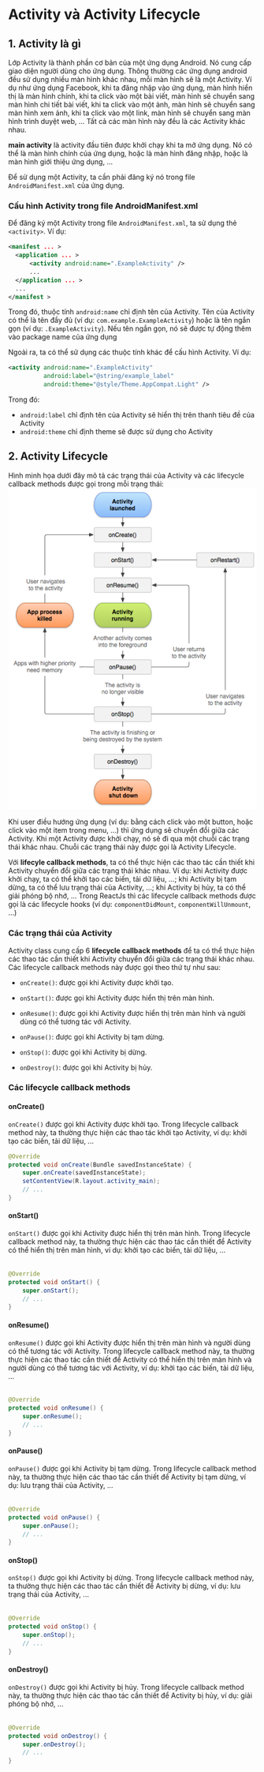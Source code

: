 # Activity và Activity Lifecycle

## 1. Activity là gì

Lớp Activity là thành phần cơ bản của một ứng dụng Android. Nó cung cấp giao diện người dùng cho ứng dụng.
Thông thường các ứng dụng android đều sử dụng nhiều màn hình khác nhau, mỗi màn hình sẽ là một Activity. Ví dụ như ứng dụng Facebook, khi ta đăng nhập vào ứng dụng, màn hình hiển thị là màn hình chính, khi ta click vào một bài viết, màn hình sẽ chuyển sang màn hình chi tiết bài viết, khi ta click vào một ảnh, màn hình sẽ chuyển sang màn hình xem ảnh, khi ta click vào một link, màn hình sẽ chuyển sang màn hình trình duyệt web, ... Tất cả các màn hình này đều là các Activity khác nhau.

**main activity** là activity đầu tiên được khởi chạy khi ta mở ứng dụng. Nó có thể là màn hình chính của ứng dụng, hoặc là màn hình đăng nhập, hoặc là màn hình giới thiệu ứng dụng, ...

Để sử dụng một Activity, ta cần phải đăng ký nó trong file `AndroidManifest.xml` của ứng dụng.

### Cấu hình Activity trong file AndroidManifest.xml

Để đăng ký một Activity trong file `AndroidManifest.xml`, ta sử dụng thẻ `<activity>`. Ví dụ:

```xml
<manifest ... >
  <application ... >
      <activity android:name=".ExampleActivity" />
      ...
  </application ... >
  ...
</manifest >
```

Trong đó, thuộc tính `android:name` chỉ định tên của Activity. Tên của Activity có thể là tên đầy đủ (ví dụ: `com.example.ExampleActivity`) hoặc là tên ngắn gọn (ví dụ: `.ExampleActivity`). Nếu tên ngắn gọn, nó sẽ được tự động thêm vào package name của ứng dụng

Ngoài ra, ta có thể sử dụng các thuộc tính khác để cấu hình Activity. Ví dụ:

```xml
<activity android:name=".ExampleActivity"
          android:label="@string/example_label"
          android:theme="@style/Theme.AppCompat.Light" />
```

Trong đó:

- `android:label` chỉ định tên của Activity sẽ hiển thị trên thanh tiêu đề của Activity
- `android:theme` chỉ định theme sẽ được sử dụng cho Activity

## 2. Activity Lifecycle

Hình minh họa dưới đây mô tả các trạng thái của Activity và các lifecycle callback methods được gọi trong mỗi trạng thái:
![image](public/activity_lifecycle.png)

Khi user điều hướng ứng dụng (ví dụ: bằng cách click vào một button, hoặc click vào một item trong menu, ...) thì ứng dụng sẽ chuyển đổi giữa các Activity. Khi một Activity được khởi chạy, nó sẽ đi qua một chuỗi các trạng thái khác nhau. Chuỗi các trạng thái này được gọi là Activity Lifecycle.

Với **lifecyle callback methods**, ta có thể thực hiện các thao tác cần thiết khi Activity chuyển đổi giữa các trạng thái khác nhau. Ví dụ: khi Activity được khởi chạy, ta có thể khởi tạo các biến, tải dữ liệu, ...; khi Activity bị tạm dừng, ta có thể lưu trạng thái của Activity, ...; khi Activity bị hủy, ta có thể giải phóng bộ nhớ, ... Trong ReactJs thì các lifecycle callback methods được gọi là các lifecycle hooks (ví dụ: `componentDidMount`, `componentWillUnmount`, ...)

### Các trạng thái của Activity

Activity class cung cấp 6 **lifecycle callback methods** để ta có thể thực hiện các thao tác cần thiết khi Activity chuyển đổi giữa các trạng thái khác nhau. Các lifecycle callback methods này được gọi theo thứ tự như sau:

- `onCreate()`: được gọi khi Activity được khởi tạo.

- `onStart()`: được gọi khi Activity được hiển thị trên màn hình. 
- `onResume()`: được gọi khi Activity được hiển thị trên màn hình và người dùng có thể tương tác với Activity.
- `onPause()`: được gọi khi Activity bị tạm dừng.
- `onStop()`: được gọi khi Activity bị dừng.
- `onDestroy()`: được gọi khi Activity bị hủy.

### Các lifecycle callback methods

#### onCreate()

`onCreate()` được gọi khi Activity được khởi tạo. Trong lifecycle callback method này, ta thường thực hiện các thao tác khởi tạo Activity, ví dụ: khởi tạo các biến, tải dữ liệu, ...

```java
@Override
protected void onCreate(Bundle savedInstanceState) {
    super.onCreate(savedInstanceState);
    setContentView(R.layout.activity_main);
    // ...
}
```

#### onStart()

`onStart()` được gọi khi Activity được hiển thị trên màn hình. Trong lifecycle callback method này, ta thường thực hiện các thao tác cần thiết để Activity có thể hiển thị trên màn hình, ví dụ: khởi tạo các biến, tải dữ liệu, ...

```java

@Override
protected void onStart() {
    super.onStart();
    // ...
}
```

#### onResume()

`onResume()` được gọi khi Activity được hiển thị trên màn hình và người dùng có thể tương tác với Activity. Trong lifecycle callback method này, ta thường thực hiện các thao tác cần thiết để Activity có thể hiển thị trên màn hình và người dùng có thể tương tác với Activity, ví dụ: khởi tạo các biến, tải dữ liệu, ...

```java

@Override
protected void onResume() {
    super.onResume();
    // ...
}
```

#### onPause()


`onPause()` được gọi khi Activity bị tạm dừng. Trong lifecycle callback method này, ta thường thực hiện các thao tác cần thiết để Activity bị tạm dừng, ví dụ: lưu trạng thái của Activity, ...

```java

@Override
protected void onPause() {
    super.onPause();
    // ...
}
```

#### onStop()


`onStop()` được gọi khi Activity bị dừng. Trong lifecycle callback method này, ta thường thực hiện các thao tác cần thiết để Activity bị dừng, ví dụ: lưu trạng thái của Activity, ...

```java

@Override
protected void onStop() {
    super.onStop();
    // ...
}
```

#### onDestroy()


`onDestroy()` được gọi khi Activity bị hủy. Trong lifecycle callback method này, ta thường thực hiện các thao tác cần thiết để Activity bị hủy, ví dụ: giải phóng bộ nhớ, ...

```java

@Override
protected void onDestroy() {
    super.onDestroy();
    // ...
}
```
